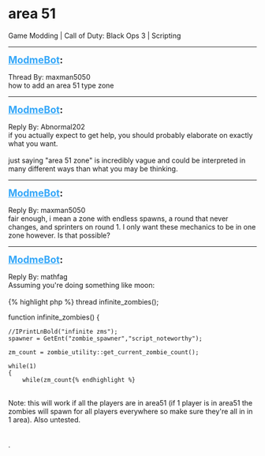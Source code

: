 # area 51
Game Modding | Call of Duty: Black Ops 3 | Scripting

---
<strong style="font-size: 1.4em;"><span style="text-decoration: underline;text-decoration-color: #34a7f9;"><span style="color:#34a7f9;">ModmeBot</span></span>:</strong>

<p>Thread By: maxman5050<br />how to add an area 51 type zone</p>

---
<strong style="font-size: 1.4em;"><span style="text-decoration: underline;text-decoration-color: #34a7f9;"><span style="color:#34a7f9;">ModmeBot</span></span>:</strong>

<p>Reply By: Abnormal202<br />if you actually expect to get help, you should probably elaborate on exactly what you want.<br /> <br />just saying &quot;area 51 zone&quot; is incredibly vague and could be interpreted in many different ways than what you may be thinking.</p>

---
<strong style="font-size: 1.4em;"><span style="text-decoration: underline;text-decoration-color: #34a7f9;"><span style="color:#34a7f9;">ModmeBot</span></span>:</strong>

<p>Reply By: maxman5050<br />fair enough, i mean a zone with endless spawns, a round that never changes, and sprinters on round 1. I only want these mechanics to be in one zone however. Is that possible?</p>

---
<strong style="font-size: 1.4em;"><span style="text-decoration: underline;text-decoration-color: #34a7f9;"><span style="color:#34a7f9;">ModmeBot</span></span>:</strong>

<p>Reply By: mathfag<br />Assuming you&#39;re doing something like moon:<br /> <br />{% highlight php %}
thread infinite_zombies();

function infinite_zombies()
{

	//IPrintLnBold("infinite zms");
    spawner = GetEnt("zombie_spawner","script_noteworthy");

	zm_count = zombie_utility::get_current_zombie_count();

	while(1)
	{	
		while(zm_count{% endhighlight %}
 <br />Note: this will work if all the players are in area51 (if 1 player is in area51 the zombies will spawn for all players everywhere so make sure they&#39;re all in in 1 area). Also untested.<br /> <br /> <br />.</p>
